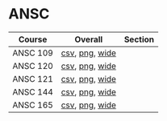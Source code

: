 # ANSC

| Course | Overall | Section |
| ------ | ------- | ------- |
| ANSC 109 | [csv](https://github.com/UCSD-Historical-Enrollment-Data/2024Summer2/blob/main/overall/ANSC%20109.csv), [png](https://raw.githubusercontent.com/UCSD-Historical-Enrollment-Data/2024Summer2/main/plot_overall/ANSC%20109.png), [wide](https://raw.githubusercontent.com/UCSD-Historical-Enrollment-Data/2024Summer2/main/plot_overall_wide/ANSC%20109.png) |  |
| ANSC 120 | [csv](https://github.com/UCSD-Historical-Enrollment-Data/2024Summer2/blob/main/overall/ANSC%20120.csv), [png](https://raw.githubusercontent.com/UCSD-Historical-Enrollment-Data/2024Summer2/main/plot_overall/ANSC%20120.png), [wide](https://raw.githubusercontent.com/UCSD-Historical-Enrollment-Data/2024Summer2/main/plot_overall_wide/ANSC%20120.png) |  |
| ANSC 121 | [csv](https://github.com/UCSD-Historical-Enrollment-Data/2024Summer2/blob/main/overall/ANSC%20121.csv), [png](https://raw.githubusercontent.com/UCSD-Historical-Enrollment-Data/2024Summer2/main/plot_overall/ANSC%20121.png), [wide](https://raw.githubusercontent.com/UCSD-Historical-Enrollment-Data/2024Summer2/main/plot_overall_wide/ANSC%20121.png) |  |
| ANSC 144 | [csv](https://github.com/UCSD-Historical-Enrollment-Data/2024Summer2/blob/main/overall/ANSC%20144.csv), [png](https://raw.githubusercontent.com/UCSD-Historical-Enrollment-Data/2024Summer2/main/plot_overall/ANSC%20144.png), [wide](https://raw.githubusercontent.com/UCSD-Historical-Enrollment-Data/2024Summer2/main/plot_overall_wide/ANSC%20144.png) |  |
| ANSC 165 | [csv](https://github.com/UCSD-Historical-Enrollment-Data/2024Summer2/blob/main/overall/ANSC%20165.csv), [png](https://raw.githubusercontent.com/UCSD-Historical-Enrollment-Data/2024Summer2/main/plot_overall/ANSC%20165.png), [wide](https://raw.githubusercontent.com/UCSD-Historical-Enrollment-Data/2024Summer2/main/plot_overall_wide/ANSC%20165.png) |  |
